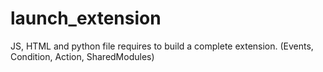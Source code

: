 # launch_extension
JS, HTML and python file requires to build a complete extension. (Events, Condition, Action, SharedModules)
